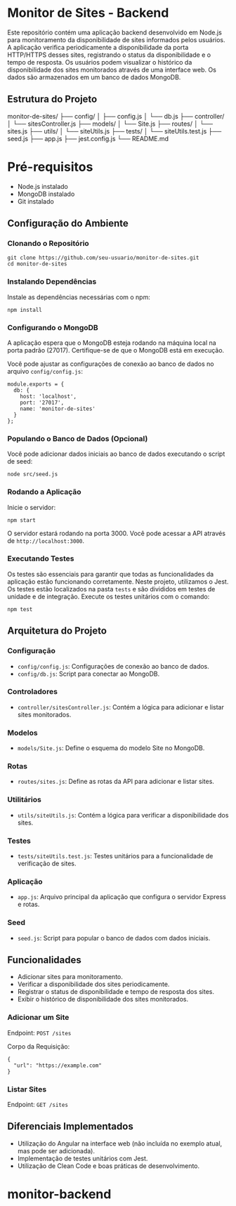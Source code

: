 # Monitor de Sites - Backend

Este repositório contém uma aplicação backend desenvolvido em Node.js para monitoramento da disponibilidade de sites informados pelos usuários. A aplicação verifica periodicamente a disponibilidade da porta HTTP/HTTPS desses sites, registrando o status da disponibilidade e o tempo de resposta. Os usuários podem visualizar o histórico da disponibilidade dos sites monitorados através de uma interface web. Os dados são armazenados em um banco de dados MongoDB.

## Estrutura do Projeto

monitor-de-sites/
├── config/
│   ├── config.js
│   └── db.js
├── controller/
│   └── sitesController.js
├── models/
│   └── Site.js
├── routes/
│   └── sites.js
├── utils/
│   └── siteUtils.js
├── tests/
│   └── siteUtils.test.js
├── seed.js
├── app.js
├── jest.config.js
└── README.md

# Pré-requisitos

* Node.js instalado
* MongoDB instalado
* Git instalado

## Configuração do Ambiente

### Clonando o Repositório

```
git clone https://github.com/seu-usuario/monitor-de-sites.git
cd monitor-de-sites
```

### Instalando Dependências

Instale as dependências necessárias com o npm:

`npm install`

### Configurando o MongoDB

A aplicação espera que o MongoDB esteja rodando na máquina local na porta padrão (27017). Certifique-se de que o MongoDB está em execução.

Você pode ajustar as configurações de conexão ao banco de dados no arquivo `config/config.js`:

```
module.exports = {
  db: {
    host: 'localhost',
    port: '27017',
    name: 'monitor-de-sites'
  }
};
```

### Populando o Banco de Dados (Opcional)

Você pode adicionar dados iniciais ao banco de dados executando o script de seed:

```
node src/seed.js
```

### Rodando a Aplicação

Inicie o servidor:

```
npm start
```

O servidor estará rodando na porta 3000. Você pode acessar a API através de `http://localhost:3000`.

### Executando Testes

Os testes são essenciais para garantir que todas as funcionalidades da aplicação estão funcionando corretamente. Neste projeto, utilizamos o Jest. Os testes estão localizados na pasta `tests` e são divididos em testes de unidade e de integração. Execute os testes unitários com o comando:

```
npm test
```

## Arquitetura do Projeto

### Configuração

* `config/config.js`: Configurações de conexão ao banco de dados.
* `config/db.js`: Script para conectar ao MongoDB.

### Controladores

* `controller/sitesController.js`: Contém a lógica para adicionar e listar sites monitorados.

### Modelos

* `models/Site.js`: Define o esquema do modelo Site no MongoDB.

### Rotas

* `routes/sites.js`: Define as rotas da API para adicionar e listar sites.

### Utilitários

* `utils/siteUtils.js`: Contém a lógica para verificar a disponibilidade dos sites.

### Testes

* `tests/siteUtils.test.js`: Testes unitários para a funcionalidade de verificação de sites.

### Aplicação

* `app.js`: Arquivo principal da aplicação que configura o servidor Express e rotas.

### Seed

* `seed.js`: Script para popular o banco de dados com dados iniciais.

## Funcionalidades

* Adicionar sites para monitoramento.
* Verificar a disponibilidade dos sites periodicamente.
* Registrar o status de disponibilidade e tempo de resposta dos sites.
* Exibir o histórico de disponibilidade dos sites monitorados.

### Adicionar um Site

Endpoint: `POST /sites`

Corpo da Requisição:

```
{
  "url": "https://example.com"
}
```

### Listar Sites

Endpoint: `GET /sites`

## Diferenciais Implementados

* Utilização do Angular na interface web (não incluída no exemplo atual, mas pode ser adicionada).
* Implementação de testes unitários com Jest.
* Utilização de Clean Code e boas práticas de desenvolvimento.
# monitor-backend
